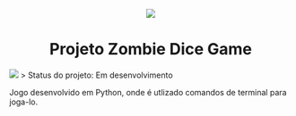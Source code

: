 <p align="center">
<img src=https://user-images.githubusercontent.com/100223807/179655414-b6c90b2b-5a6d-4d14-88db-2eec9469eb33.png>
 </p>
 
<h1 align="center"> Projeto Zombie Dice Game </h1>
<img src=https://img.shields.io/badge/STATUS-EM%20DESENVOLVIMENTO-green>
> Status do projeto: Em desenvolvimento

Jogo desenvolvido em Python, onde é utlizado comandos de terminal para joga-lo.

